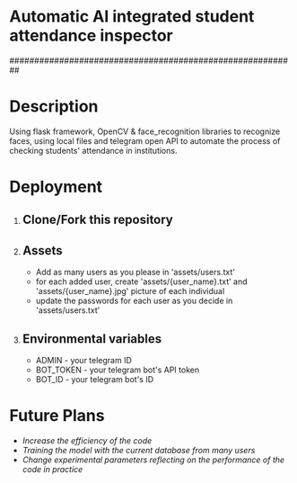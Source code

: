 # Automatic AI integrated student attendance inspector
##########################################################

# Description
Using flask framework, OpenCV & face_recognition libraries to recognize faces, using local files and telegram open API to automate the process of checking students' attendance in institutions.

# Deployment
1. ## Clone/Fork this repository
2. ## Assets
   - Add as many users as you please in 'assets/users.txt'
   - for each added user, create 'assets/{user_name}.txt' and 'assets/{user_name}.jpg' picture of each individual
   - update the passwords for each user as you decide in 'assets/users.txt'
3. ## Environmental variables
   - ADMIN - your telegram ID
   - BOT_TOKEN - your telegram bot's API token
   - BOT_ID - your telegram bot's ID

# Future Plans
- *Increase the efficiency of the code*
- *Training the model with the current database from many users*
- *Change experimental parameters reflecting on the performance of the code in practice*
